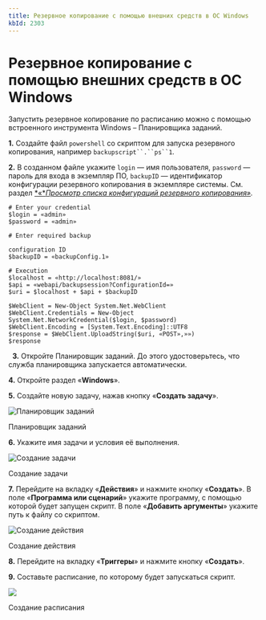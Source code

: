```yaml
---
title: Резервное копирование с помощью внешних средств в ОС Windows
kbId: 2303
---
```


# Резервное копирование с помощью внешних средств в ОС Windows

Запустить резервное копирование по расписанию можно с помощью встроенного инструмента Windows – Планировщика заданий.

**1.** Создайте файл `powershell` со скриптом для запуска резервного копирования, например `backupscript``.``ps``1`.

**2.** В созданном файле укажите `login` — имя пользователя, `password` — пароль для входа в экземпляр ПО, `backupID` — идентификатор конфигурации резервного копирования в экземпляре системы. См. раздел [*«**Просмотр списка конфигураций резервного копирования*](https://kb.comindware.ru/article.php?id=2190)*[»](https://kb.comindware.ru/article.php?id=2190).*

```
# Enter your credential  
$login = «admin»  
$password = «admin»  
  
# Enter required backup
configuration ID  
$backupID = «backupConfig.1»  
  
# Execution  
$localhost = «http://localhost:8081/»  
$api = «webapi/backupsession?ConfigurationId=»  
$uri = $localhost + $api + $backupID  
  
$WebClient = New-Object System.Net.WebClient  
$WebClient.Credentials = New-Object System.Net.NetworkCredential($login, $password)  
$WebClient.Encoding = [System.Text.Encoding]::UTF8  
$response = $WebClient.UploadString($uri, «POST»,»»)  
$response
```

 
**3.** Откройте Планировщик заданий. До этого удостоверьтесь, что служба планировщика запускается автоматически.

**4.** Откройте раздел «**Windows**».

**5.** Создайте новую задачу, нажав кнопку «**Создать задачу**».

![Планировщик заданий](https://kb.comindware.ru/assets/img_63bbd8e851cae.png)

Планировщик заданий

**6.** Укажите имя задачи и условия её выполнения.

![Создание задачи](https://kb.comindware.ru/assets/img_63bbd93ec6e19.jpeg)

Создание задачи

**7.** Перейдите на вкладку «**Действия**» и нажмите кнопку «**Создать**». В поле «**Программа или сценарий**» укажите программу, с помощью которой будет запущен скрипт. В поле «**Добавить аргументы**» укажите путь к файлу со скриптом.

![Создание действия](https://kb.comindware.ru/assets/img_63bbd9aa494e5.png)

Создание действия

**8.** Перейдите на вкладку «**Триггеры**» и нажмите кнопку «**Создать**».

**9.** Составьте расписание, по которому будет запускаться скрипт.

![](https://kb.comindware.ru/assets/img_63bbda3654a2d.png)

Создание расписания

